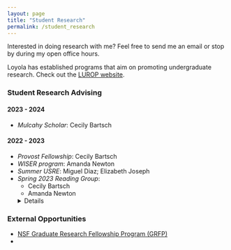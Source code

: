```yaml
---
layout: page
title: "Student Research"
permalink: /student_research
---
```


Interested in doing research with me? Feel free to send me an email or stop by during my open office hours. 

Loyola has established programs that aim on promoting undergraduate research. Check out the [LUROP website](https://www.luc.edu/celts/programs/undergraduateresearch/).

### Student Research Advising

#### 2023 - 2024
- _Mulcahy Scholar_: Cecily Bartsch

#### 2022 - 2023
- _Provost Fellowship_: Cecily Bartsch
- _WISER program_: Amanda Newton
- _Summer USRE_: Miguel Diaz; Elizabeth Joseph
- _Spring 2023 Reading Group_:
  - Cecily Bartsch
  - Amanda Newton
  <details>
  <summary>Details</summary>
  The topic is _Finite Difference Method_.
  </details>
    
### External Opportunities
- [NSF Graduate Research Fellowship Program (GRFP)](https://new.nsf.gov/funding/opportunities/nsf-graduate-research-fellowship-program-grfp)
- 
